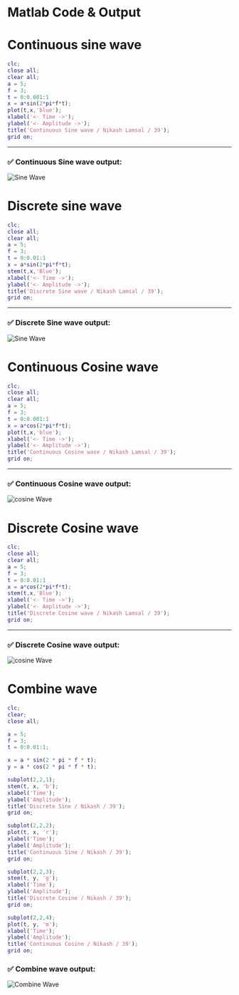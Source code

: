 # Matlab Code & Output 
# Continuous sine wave

```matlab
clc;
close all;
clear all;
a = 5;
f = 3;
t = 0:0.001:1
x = a*sin(2*pi*f*t);
plot(t,x,'blue');
xlabel('<- Time ->');
ylabel('<- Amplitude ->');
title('Continuous Sine wave / Nikash Lamsal / 39');
grid on;
```

---

### ✅ Continuous Sine wave output:

![Sine Wave](./Output%20Store/cont%20sine%20wave.svg)

# Discrete sine wave

```matlab
clc;
close all;
clear all;
a = 5;
f = 3;
t = 0:0.01:1
x = a*sin(2*pi*f*t);
stem(t,x,'Blue');
xlabel('<- Time ->');
ylabel('<- Amplitude ->');
title('Discrete Sine wave / Nikash Lamsal / 39');
grid on;

```

---

### ✅ Discrete Sine wave output:

![Sine Wave](./Output%20Store/dic%20sine%20wave.svg)

# Continuous Cosine wave

```matlab
clc;
close all;
clear all;
a = 5;
f = 3;
t = 0:0.001:1
x = a*cos(2*pi*f*t);
plot(t,x,'blue');
xlabel('<- Time ->');
ylabel('<- Amplitude ->');
title('Continuous Cosine wave / Nikash Lamsal / 39');
grid on;

```

---

### ✅ Continuous Cosine wave output:

![cosine Wave](./Output%20Store/cont..%20cosine%20wave.svg)


# Discrete Cosine wave

```matlab
clc;
close all;
clear all;
a = 5;
f = 3;
t = 0:0.01:1
x = a*cos(2*pi*f*t);
stem(t,x,'Blue');
xlabel('<- Time ->');
ylabel('<- Amplitude ->');
title('Discrete Cosine wave / Nikash Lamsal / 39');
grid on;

```

---

### ✅ Discrete Cosine wave output:

![cosine Wave](./Output%20Store/disc..cosine%20wave.svg)



# Combine wave

```matlab
clc;
clear;
close all;

a = 5;
f = 3;
t = 0:0.01:1;

x = a * sin(2 * pi * f * t);
y = a * cos(2 * pi * f * t);

subplot(2,2,1);
stem(t, x, 'b');
xlabel('Time');
ylabel('Amplitude');
title('Discrete Sine / Nikash / 39');
grid on;

subplot(2,2,2);
plot(t, x, 'r');
xlabel('Time');
ylabel('Amplitude');
title('Continuous Sine / Nikash / 39');
grid on;

subplot(2,2,3);
stem(t, y, 'g');
xlabel('Time');
ylabel('Amplitude');
title('Discrete Cosine / Nikash / 39');
grid on;

subplot(2,2,4);
plot(t, y, 'm');
xlabel('Time');
ylabel('Amplitude');
title('Continuous Cosine / Nikash / 39');
grid on;


```

### ✅ Combine wave output:

![Combine Wave](./Output%20Store/all.svg)
